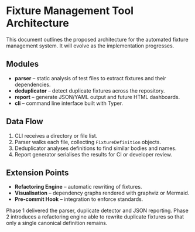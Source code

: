 # Fixture Management Tool Architecture

This document outlines the proposed architecture for the automated fixture management system. It will evolve as the implementation progresses.

## Modules

- **parser** – static analysis of test files to extract fixtures and their dependencies.
- **deduplicator** – detect duplicate fixtures across the repository.
- **report** – generate JSON/YAML output and future HTML dashboards.
- **cli** – command line interface built with Typer.

## Data Flow

1. CLI receives a directory or file list.
2. Parser walks each file, collecting `FixtureDefinition` objects.
3. Deduplicator analyses definitions to find similar bodies and names.
4. Report generator serialises the results for CI or developer review.

## Extension Points

- **Refactoring Engine** – automatic rewriting of fixtures.
- **Visualisation** – dependency graphs rendered with graphviz or Mermaid.
- **Pre‑commit Hook** – integration to enforce standards.

Phase 1 delivered the parser, duplicate detector and JSON reporting. Phase 2 introduces a refactoring engine able to rewrite duplicate fixtures so that only a single canonical definition remains.
